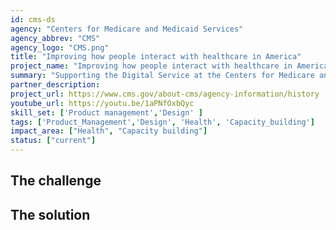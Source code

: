 ```yaml
---
id: cms-ds
agency: "Centers for Medicare and Medicaid Services"
agency_abbrev: "CMS"
agency_logo: "CMS.png"
title: "Improving how people interact with healthcare in America"
project_name: "Improving how people interact with healthcare in America"
summary: "Supporting the Digital Service at the Centers for Medicare and Medicaid Services in understanding how people move around the U.S. health insurance system and taking action to support the most vulnerable Americans."
partner_description:  
project_url: https://www.cms.gov/about-cms/agency-information/history
youtube_url: https://youtu.be/1aPNfOxbQyc
skill_set: ['Product management','Design' ]
tags: ['Product_Management','Design', 'Health', 'Capacity_building']
impact_area: ["Health", "Capacity building"]
status: ["current"]
---
```


## The challenge



## The solution 

